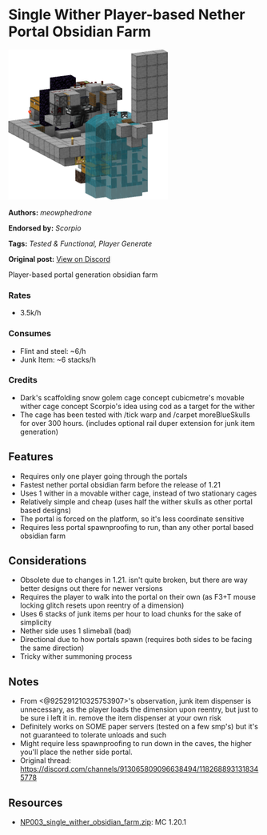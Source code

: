 # Single Wither Player-based Nether Portal Obsidian Farm
<img alt="area_render_2_.png" src="images/area_render_2_.png?raw=1" height="300px">

**Authors:** *meowphedrone*

**Endorsed by:** *Scorpio*

**Tags:** *Tested & Functional, Player Generate*

**Original post:** [View on Discord](https://discord.com/channels/913065809096638494/1392795671081517087)

Player-based portal generation obsidian farm
### Rates
- 3.5k/h
### Consumes
- Flint and steel: ~6/h
- Junk Item: ~6 stacks/h
### Credits
- Dark's scaffolding snow golem cage concept
cubicmetre's movable wither cage concept
Scorpio's idea using cod as a target for the wither
- The cage has been tested with /tick warp and /carpet moreBlueSkulls for over 300 hours.
 (includes optional rail duper extension for junk item generation)

## Features
- Requires only one player going through the portals
- Fastest nether portal obsidian farm before the release of 1.21
- Uses 1 wither in a movable wither cage, instead of two stationary cages
- Relatively simple and cheap (uses half the wither skulls as other portal based designs)
- The portal is forced on the platform, so it's less coordinate sensitive
- Requires less portal spawnproofing to run, than any other portal based obsidian farm

## Considerations
- Obsolete due to changes in 1.21. isn't quite broken, but there are way better designs out there for newer versions
- Requires the player to walk into the portal on their own (as F3+T mouse locking glitch resets upon reentry of a dimension)
- Uses 6 stacks of junk items per hour to load chunks for the sake of simplicity
- Nether side uses 1 slimeball (bad)
- Directional due to how portals spawn (requires both sides to be facing the same direction)
- Tricky wither summoning process

## Notes
- From <@925291210325753907>'s observation, junk item dispenser is unnecessary, as the player loads the dimension upon reentry, but just to be sure i left it in. remove the item dispenser at your own risk 
- Definitely works on SOME paper servers (tested on a few smp's) but it's not guaranteed to tolerate unloads and such
- Might require less spawnproofing to run down in the caves, the higher you'll place the nether side portal.
- Original thread:
https://discord.com/channels/913065809096638494/1182688931318345778

## Resources
- [NP003_single_wither_obsidian_farm.zip](attachments/NP003_single_wither_obsidian_farm.zip): MC 1.20.1

